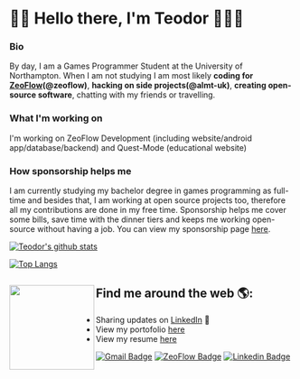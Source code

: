 # 👋🏻 Hello there, I'm Teodor 👨🏻‍💻

<!-- <img src="https://raw.githubusercontent.com/M0nica/M0nica/master/gh-header-image-cropped.png" alt="Banner that describes Teodor Grigor - games programmer and android developer"> -->

### Bio
By day, I am a Games Programmer Student at the University of Northampton. When I am not studying I am most likely **coding for [ZeoFlow](https://zeoflow.com/team/teodor_g)(@zeoflow)**, **hacking on side projects(@almt-uk)**, **creating open-source software**, chatting with my friends or travelling.

### What I'm working on
I'm working on ZeoFlow Development (including website/android app/database/backend) and Quest-Mode (educational website)

### How sponsorship helps me
I am currently studying my bachelor degree in games programming as full-time and besides that, I am working at open source projects too, therefore all my contributions are done in my free time. Sponsorship helps me cover some bills, save time with the dinner tiers and keeps me working open-source without having a job. You can view my sponsorship page <a href="https://github.com/sponsors/TeodorHMX1">here</a>.

[![Teodor's github stats](https://github-readme-stats.vercel.app/api?username=teogor&theme=dark&show_icons=true&count_private=true)](https://github.com/teogor)

[![Top Langs](https://github-readme-stats.vercel.app/api/top-langs/?username=teogor&theme=dark&show_icons=true&count_private=true&layout=compact)](https://github.com/teogor)

## Find me around the web 🌎: <a href="https://github.com/sponsors/teogor"><img align="left" width="150" height="150" src="https://github.com/M0nica/M0nica/blob/main/octomonica/m0nica-octocat-rotating.gif?raw=true"></a>
- Sharing updates on <a href="https://www.linkedin.com/in/teo.grigor/">LinkedIn</a> 💼
- View my portofolio <a href="https://teogor.github.io" target="_blank">here</a>
- View my resume <a href="https://docs.google.com/document/d/1s0ml_rhF7VQDYGp3luj5dfmC0n1T_iwZHoRN7siKy_g/edit">here</a>

[![Gmail Badge](https://img.shields.io/badge/Gmail-d14836?style=flat-square&logo=Gmail&logoColor=white&link=mailto:teo@zeoflow.com)](mailto:teo@zeoflow.com)
[![ZeoFlow Badge](http://img.shields.io/badge/-ZeoFlow-black?style=flat-square&logo=github&link=https://github.com/zeoflow)](https://github.com/zeoflow)
[![Linkedin Badge](https://img.shields.io/badge/-LinkedIn-blue?style=flat-square&logo=Linkedin&logoColor=white&link=https://www.linkedin.com/in/teo-grigor/)](https://www.linkedin.com/in/teo-grigor/)
